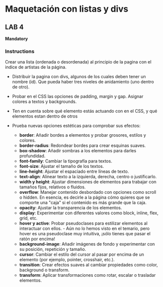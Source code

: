 # Maquetación con listas y divs

## LAB 4

**Mandatory**

### Instructions

Crear una lista (ordenada o desordenada) al principio de la pagina con el indice de artistas de la página.

- Distribuir la pagina con divs, algunos de los cuales deben tener un nombre (id). Que pueda haber tres niveles de anidamiento (uno dentro de otro).

- Probar en el CSS las opciones de padding, margin y gap. Asignar colores a textos y backgrounds.

- Ten en cuenta sobre qué elemento estás actuando con en el CSS, y qué elementos estan dentro de otros

- Prueba nuevas opciones estéticas para comprobar sus efectos:

  - **border**: Añadir bordes a elementos y probar grosores, estilos y colores.
  - **border-radius**: Redondear bordes para crear esquinas suaves.
  - **box-shadow**: Añadir sombras a los elementos para darles profundidad.
  - **font-family**: Cambiar la tipografía para textos.
  - **font-size**: Ajustar el tamaño de los textos.
  - **line-height**: Ajustar el espaciado entre líneas de texto.
  - **text-align**: Alinear texto a la izquierda, derecha, centro o justificarlo.
  - **width y height**: Ajustar dimensiones de elementos para trabajar con tamaños fijos, relativos o fluidos.
  - **overflow**: Manejar contenido desbordado con opciones como scroll o hidden. En esencia, es decirle a la página cómo quieres que se comporte una "caja" si el contenido es más grande que la caja.
  - **opacity**: Ajustar la transparencia de los elementos.
  - **display**: Experimentar con diferentes valores como block, inline, flex, grid, etc.
  - **hover y active**: Probar pseudoclases para estilizar elementos al interactuar con ellos. - Aún no lo hemos visto en el temario, pero hover es una pseudoclase muy intuitiva, ¡sólo tienes que pasar el ratón por encima!
  - **background-image**: Añadir imágenes de fondo y experimentar con su posición, repetición y tamaño.
  - **cursor**: Cambiar el estilo del cursor al pasar por encima de un elemento (por ejemplo, pointer, crosshair, etc.).
  - **transition**: Crear efectos suaves al cambiar propiedades como color, background o transform.
  - **transform**: Aplicar transformaciones como rotar, escalar o trasladar elementos.
